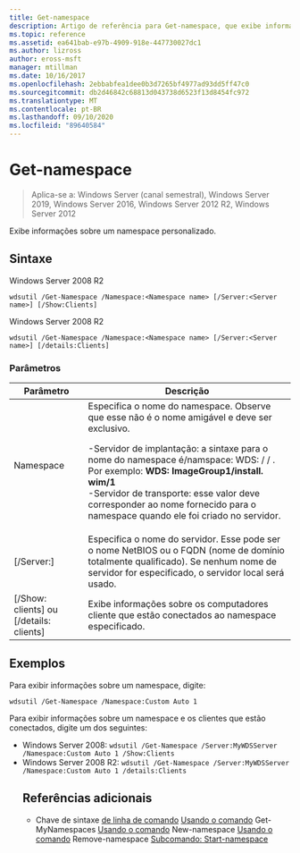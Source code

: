 ```yaml
---
title: Get-namespace
description: Artigo de referência para Get-namespace, que exibe informações sobre um namespace personalizado.
ms.topic: reference
ms.assetid: ea641bab-e97b-4909-918e-447730027dc1
ms.author: lizross
author: eross-msft
manager: mtillman
ms.date: 10/16/2017
ms.openlocfilehash: 2ebbabfea1dee0b3d7265bf4977ad93dd5ff47c0
ms.sourcegitcommit: db2d46842c68813d043738d6523f13d8454fc972
ms.translationtype: MT
ms.contentlocale: pt-BR
ms.lasthandoff: 09/10/2020
ms.locfileid: "89640584"
---
```

# <a name="get-namespace"></a>Get-namespace

> Aplica-se a: Windows Server (canal semestral), Windows Server 2019, Windows Server 2016, Windows Server 2012 R2, Windows Server 2012

Exibe informações sobre um namespace personalizado.

## <a name="syntax"></a>Sintaxe
Windows Server 2008 R2
```
wdsutil /Get-Namespace /Namespace:<Namespace name> [/Server:<Server name>] [/Show:Clients]
```
Windows Server 2008 R2
```
wdsutil /Get-Namespace /Namespace:<Namespace name> [/Server:<Server name>] [/details:Clients]
```
### <a name="parameters"></a>Parâmetros

|               Parâmetro               |                                                                                                                                                                                         Descrição                                                                                                                                                                                          |
|---------------------------------------|----------------------------------------------------------------------------------------------------------------------------------------------------------------------------------------------------------------------------------------------------------------------------------------------------------------------------------------------------------------------------------------------|
|      Namespace<Namespace name>      | Especifica o nome do namespace. Observe que esse não é o nome amigável e deve ser exclusivo.<p>-Servidor de implantação: a sintaxe para o nome do namespace é/namspace: WDS: <ImageGroup> / <ImageName> / <Index> . Por exemplo: **WDS: ImageGroup1/install. wim/1**<br />-Servidor de transporte: esse valor deve corresponder ao nome fornecido para o namespace quando ele foi criado no servidor. |
|        [/Server:<Server name>]        |                                                                                                             Especifica o nome do servidor. Esse pode ser o nome NetBIOS ou o FQDN (nome de domínio totalmente qualificado). Se nenhum nome de servidor for especificado, o servidor local será usado.                                                                                                              |
| [/Show: clients] ou [/details: clients] |                                                                                                                                                  Exibe informações sobre os computadores cliente que estão conectados ao namespace especificado.                                                                                                                                                  |

## <a name="examples"></a>Exemplos
Para exibir informações sobre um namespace, digite:
```
wdsutil /Get-Namespace /Namespace:Custom Auto 1
```
Para exibir informações sobre um namespace e os clientes que estão conectados, digite um dos seguintes:
- Windows Server 2008: `wdsutil /Get-Namespace /Server:MyWDSServer /Namespace:Custom Auto 1 /Show:Clients`
- Windows Server 2008 R2: `wdsutil /Get-Namespace /Server:MyWDSServer /Namespace:Custom Auto 1 /details:Clients`
  ## <a name="additional-references"></a>Referências adicionais
  - Chave de sintaxe [de linha de comando](command-line-syntax-key.md) 
   [Usando o comando](using-the-get-allnamespaces-command.md) 
   Get-MyNamespaces [Usando o comando](using-the-new-namespace-command.md) 
   New-namespace [Usando o comando](using-the-remove-namespace-command.md) 
   Remove-namespace [Subcomando: Start-namespace](subcommand-start-namespace.md)
